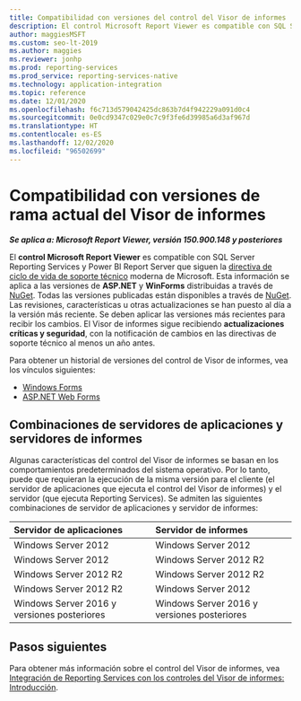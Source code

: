 ```yaml
---
title: Compatibilidad con versiones del control del Visor de informes
description: El control Microsoft Report Viewer es compatible con SQL Server Reporting Services y Power BI Report Server, que cumplen la directiva de ciclo de vida de soporte técnico moderna.
author: maggiesMSFT
ms.custom: seo-lt-2019
ms.author: maggies
ms.reviewer: jonhp
ms.prod: reporting-services
ms.prod_service: reporting-services-native
ms.technology: application-integration
ms.topic: reference
ms.date: 12/01/2020
ms.openlocfilehash: f6c713d579042425dc863b7d4f942229a091d0c4
ms.sourcegitcommit: 0e0cd9347c029e0c7c9f3fe6d39985a6d3af967d
ms.translationtype: HT
ms.contentlocale: es-ES
ms.lasthandoff: 12/02/2020
ms.locfileid: "96502699"
---
```

# <a name="support-for-report-viewer-current-branch-versions"></a>Compatibilidad con versiones de rama actual del Visor de informes

**_Se aplica a: Microsoft Report Viewer, versión 150.900.148 y posteriores_**

El **control Microsoft Report Viewer** es compatible con SQL Server Reporting Services y Power BI Report Server que siguen la [directiva de ciclo de vida de soporte técnico](https://support.microsoft.com/hub/4095338/microsoft-lifecycle-policy) moderna de Microsoft. Esta información se aplica a las versiones de **ASP.NET** y **WinForms** distribuidas a través de [NuGet](https://www.nuget.org/). Todas las versiones publicadas están disponibles a través de [NuGet](https://www.nuget.org/). Las revisiones, características u otras actualizaciones se han puesto al día a la versión más reciente. Se deben aplicar las versiones más recientes para recibir los cambios. El Visor de informes sigue recibiendo **actualizaciones críticas y seguridad**, con la notificación de cambios en las directivas de soporte técnico al menos un año antes.

Para obtener un historial de versiones del control de Visor de informes, vea los vínculos siguientes:

- [Windows Forms](https://www.nuget.org/packages/Microsoft.ReportingServices.ReportViewerControl.Winforms/)
- [ASP.NET Web Forms](https://www.nuget.org/packages/Microsoft.ReportingServices.ReportViewerControl.WebForms/)

## <a name="application-server-and-report-server-combinations"></a>Combinaciones de servidores de aplicaciones y servidores de informes

Algunas características del control del Visor de informes se basan en los comportamientos predeterminados del sistema operativo. Por lo tanto, puede que requieran la ejecución de la misma versión para el cliente (el servidor de aplicaciones que ejecuta el control del Visor de informes) y el servidor (que ejecuta Reporting Services). Se admiten las siguientes combinaciones de servidor de aplicaciones y servidor de informes:

| Servidor de aplicaciones | Servidor de informes |
| :----------------- | :------ |
| Windows Server 2012 | Windows Server 2012 |
| Windows Server 2012 | Windows Server 2012 R2 |
| Windows Server 2012 R2 | Windows Server 2012 R2 |
| Windows Server 2012 R2 | Windows Server 2012 |
| Windows Server 2016 y versiones posteriores | Windows Server 2016 y versiones posteriores |

## <a name="next-steps"></a>Pasos siguientes

Para obtener más información sobre el control del Visor de informes, vea [Integración de Reporting Services con los controles del Visor de informes: Introducción](integrating-reporting-services-using-reportviewer-controls-get-started.md).
